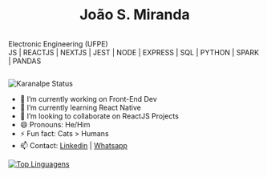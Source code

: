 <div style="display:flex; align-items: center; justify-content:center; flex-direction:column;">
  <h1>João S. Miranda</h1>
  <p>
    Electronic Engineering (UFPE)<br>
    JS | REACTJS | NEXTJS | JEST | NODE | EXPRESS | SQL | PYTHON | SPARK | PANDAS <br>
  </p>
</div>

![Karanalpe Status](https://github-readme-stats.vercel.app/api?username=JoaoMiranda11&show_icons=true)

- 🔭 I’m currently working on Front-End Dev
- 🌱 I’m currently learning React Native
- 👯 I’m looking to collaborate on ReactJS Projects
- 😄 Pronouns: He/Him
- ⚡ Fun fact: Cats > Humans
- 📫 Contact: <a href="https://www.linkedin.com/in/jo%C3%A3o-miranda-pe/" rel="nofollow">Linkedin</a> | <a href="https://api.whatsapp.com/send?phone=5587988731995&amp;text=Ol%C3%A1" rel="nofollow">Whatsapp</a>

[![Top Linguagens](https://github-readme-stats.vercel.app/api/top-langs/?username=JoaoMiranda11&layout=compact)](https://github.com/anuraghazra/github-readme-stats)


<!--



-->
